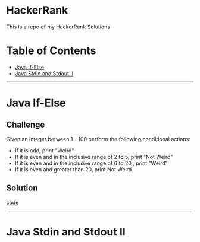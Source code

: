 # HackerRank
This is a repo of my HackerRank Solutions

# Table of Contents
* [Java If-Else](#Java-If-Else)
* [Java Stdin and Stdout II](#Java-Stdin-and-Stdout-II)

--------------------
# Java If-Else
## Challenge
Given an integer between 1 - 100 perform the following conditional actions:
* If it is odd, print "Weird"
* If it is even and in the inclusive range of 2 to 5, print "Not Weird"
* If it is even and in the inclusive range of 6 to 20 , print "Weird"
* If it is even and greater than 20, print Not Weird

## Solution
[code](javaIfElse.java)

---------------------
# Java Stdin and Stdout II

